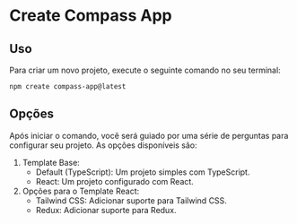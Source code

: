 <h1>Create Compass App</h1>

<section>
  <h2>Uso</h2>
  <p>
    Para criar um novo projeto, execute o seguinte comando no seu terminal:
  </p>

  ``
    npm create compass-app@latest
  ``  
</section>

<section>
  <h2>Opções</h2>
<p>
  Após iniciar o comando, você será guiado por uma série de perguntas para configurar seu projeto. As opções disponíveis são:
</p>
<ol>
  <li> 
    Template Base:
    <ul>
      <li>Default (TypeScript): Um projeto simples com TypeScript.</li> 
      <li>React: Um projeto configurado com React.</li>
    </ul>
  </li>

  <li> 
    Opções para o Template React:
    <ul>
      <li>Tailwind CSS: Adicionar suporte para Tailwind CSS.</li> 
      <li>Redux: Adicionar suporte para Redux.</li>
    </ul>
  </li>
</ol>
</section>